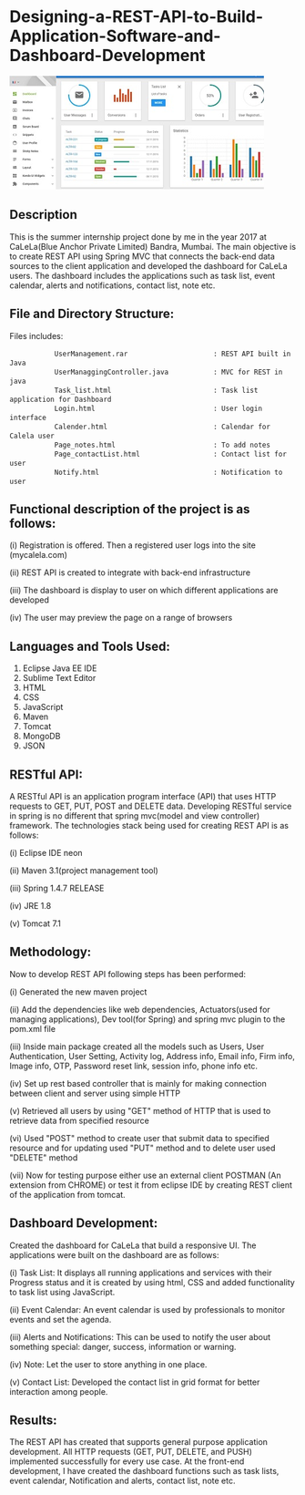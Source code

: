 # Designing-a-REST-API-to-Build-Application-Software-and-Dashboard-Development

<img src="rest pi.jpg" >

Description
--------------
This is the summer internship project done by me in the year 2017 at CaLeLa(Blue Anchor Private Limited) Bandra, Mumbai. The main 
objective is to create REST API using Spring MVC that connects the back-end data sources to the client application and developed 
the dashboard for CaLeLa users. The dashboard includes the applications such as task list, event calendar, alerts and notifications,
contact list, note etc.

File and Directory Structure:
---------------------------

Files includes:
            
			
               UserManagement.rar                     : REST API built in Java
               UserManaggingController.java           : MVC for REST in java
               Task_list.html                         : Task list application for Dashboard
               Login.html                             : User login interface
               Calender.html                          : Calendar for Calela user
               Page_notes.html                        : To add notes 
               Page_contactList.html                  : Contact list for user
               Notify.html                            : Notification to user


      
      

Functional description of the project is as follows:
----------------------------------------------------

(i) Registration is offered. Then a registered user logs into the site (mycalela.com)

(ii) REST API is created to integrate with back-end infrastructure

(iii) The dashboard is display to user on which different applications are developed

(iv) The user may preview the page on a range of browsers


Languages and Tools Used:
-------------------------

1) Eclipse Java EE IDE
2) Sublime Text Editor
3) HTML
4) CSS
5) JavaScript
6) Maven
7) Tomcat
8) MongoDB
9) JSON


RESTful API:
------------
A RESTful API is an application program interface (API) that uses HTTP requests to GET, PUT, POST and DELETE data. 
Developing RESTful service in spring is no different that spring mvc(model and view controller) framework. The technologies 
stack being used for creating REST API is as follows:

(i)  Eclipse IDE neon

(ii) Maven 3.1(project management tool)

(iii) Spring 1.4.7 RELEASE

(iv) JRE 1.8

(v)  Tomcat 7.1



Methodology:
------------

Now to develop REST API following steps has been performed: 

(i)  Generated the new maven project

(ii) Add the dependencies like web dependencies, Actuators(used for managing applications), Dev tool(for Spring) and spring mvc plugin to the pom.xml file

(iii) Inside main package created all the models such as Users, User Authentication, User Setting, Activity log, Address info, Email info, Firm info, Image info, OTP, Password reset link, session info, phone info etc.

(iv) Set up rest based controller that is mainly for making connection between client and server using simple HTTP

(v)  Retrieved all users by using "GET" method of HTTP that is used to retrieve data from specified resource

(vi) Used "POST" method to create user that submit data to specified resource and for updating used "PUT" method and to delete user used "DELETE" method

(vii) Now for testing purpose either use an external client POSTMAN (An extension from CHROME) or test it from eclipse IDE by creating REST client of the application from tomcat.


Dashboard Development:
----------------------
Created the dashboard for CaLeLa that build a responsive UI. The applications were built on the dashboard are as follows:

(i) Task List: It displays all running applications and services with their Progress status and it is created by using html, CSS and added functionality to task list using JavaScript.

(ii) 	Event Calendar: An event calendar is used by professionals to monitor events and set the agenda.

(iii) Alerts and Notifications: This can be used to notify the user about something special: danger, success, information or warning.

(iv)  Note: Let the user to store anything in one place.

(v)  Contact List: Developed the contact list in grid format for better interaction among people.


Results:
-------
The REST API has created that supports general purpose application development. All HTTP requests (GET, PUT, DELETE, and PUSH) 
implemented successfully for every use case.  At the front-end development, I have created the dashboard functions such as task 
lists, event calendar, Notification and alerts, contact list, note etc. 
  
